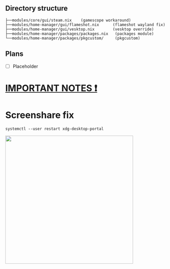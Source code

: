 ## Directory structure

```
├──modules/core/gui/steam.nix    (gamescope workaround)
├──modules/home-manager/gui/flameshot.nix      (flameshot wayland fix)
├──modules/home-manager/gui/vesktop.nix        (vesktop override)
├──modules/home-manager/packages/packages.nix   (packages module)
└──modules/home-manager/packages/pkgcustom/     (pkgcustom)
```

## Plans

- [ ] Placeholder

# [IMPORTANT NOTES ❗](https://github.com/Twig6943/dotfiles/tree/main/Notes)

# Screenshare fix

```
systemctl --user restart xdg-desktop-portal
```

<img src="https://i.kym-cdn.com/entries/icons/original/000/053/420/Bombardiro_crocodilo_cover.jpg" width="400"/>
